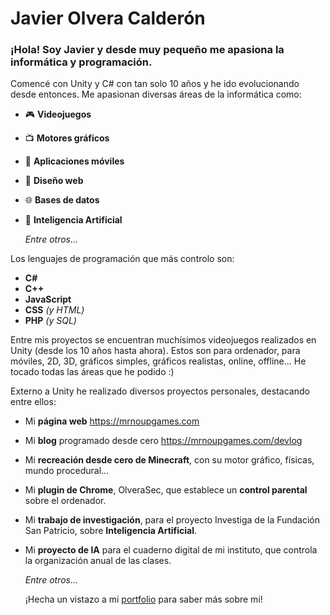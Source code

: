 # Javier Olvera Calderón

### ¡Hola! Soy Javier y desde muy pequeño me apasiona la informática y programación.

Comencé con Unity y C# con tan solo 10 años y he ido evolucionando desde entonces.
Me apasionan diversas áreas de la informática como:

- 🎮 **Videojuegos**
- 📺 **Motores gráficos**
- 📱 **Aplicaciones móviles**
- 📰 **Diseño web**
- 🌐 **Bases de datos**
- 🤖 **Inteligencia Artificial**
  
   _Entre otros..._


Los lenguajes de programación que más controlo son:

- **C#**
- **C++**
- **JavaScript**
- **CSS** _(y HTML)_
- **PHP** _(y SQL)_



Entre mis proyectos se encuentran muchísimos videojuegos realizados en Unity (desde los 10 años hasta ahora). Estos son para ordenador, para móviles, 2D, 3D, gráficos simples, gráficos realistas, online, offline... He tocado todas las áreas que he podido :)


Externo a Unity he realizado diversos proyectos personales, destacando entre ellos:

- Mi **página web** https://mrnoupgames.com

- Mi **blog** programado desde cero https://mrnoupgames.com/devlog

- Mi **recreación desde cero de Minecraft**, con su motor gráfico, físicas, mundo procedural...

- Mi **plugin de Chrome**, OlveraSec, que establece un **control parental** sobre el ordenador.

- Mi **trabajo de investigación**, para el proyecto Investiga de la Fundación San Patricio, sobre **Inteligencia Artificial**.

- Mi **proyecto de IA** para el cuaderno digital de mi instituto, que controla la organización anual de las clases.

  _Entre otros..._

  ¡Hecha un vistazo a mi <a href="mrnoupgames.com">portfolio</a> para saber más sobre mi!


<!---
JaviOlvera/JaviOlvera is a ✨ special ✨ repository because its `README.md` (this file) appears on your GitHub profile.
You can click the Preview link to take a look at your changes.
--->
